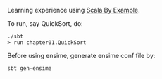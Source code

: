 Learning experience using [Scala By Example](http://www.scala-lang.org/docu/files/ScalaByExample.pdf).

To run, say QuickSort,  do:

    ./sbt
    > run chapter01.QuickSort

Before using ensime, generate ensime conf file by:

    sbt gen-ensime
